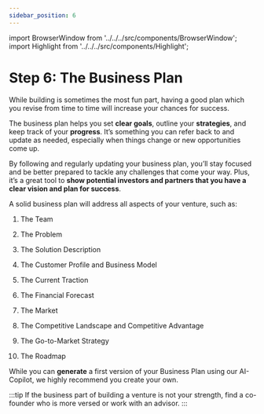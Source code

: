 ```yaml
---
sidebar_position: 6
---
```


import BrowserWindow from '../../../src/components/BrowserWindow';
import Highlight from '../../../src/components/Highlight';

# Step 6: The Business Plan

While building is sometimes the most fun part, having a good plan which you revise from time to time will increase your chances for success. 

The business plan helps you set **clear goals**, outline your **strategies**, and keep track of your **progress**. It’s something you can refer back to and update as needed, especially when things change or new opportunities come up. 

By following and regularly updating your business plan, you’ll stay focused and be better prepared to tackle any challenges that come your way. Plus, it’s a great tool to **show potential investors and partners that you have a clear vision and plan for success**.

A solid business plan will address all aspects of your venture, such as:
1. The Team

2. The Problem

3. The Solution Description

4. The Customer Profile and Business Model

5. The Current Traction

6. The Financial Forecast

7. The Market

8. The Competitive Landscape and Competitive Advantage

9. The Go-to-Market Strategy

10. The Roadmap

While you can **generate** a first version of your Business Plan using our AI-Copilot, we highly recommend you create your own. 

:::tip
If the business part of building a venture is not your strength, find a co-founder who is more versed or work with an advisor.
::: 

